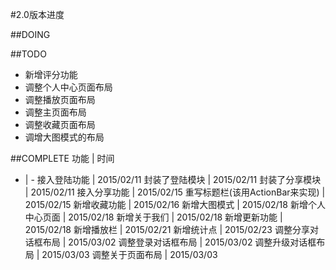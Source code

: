 #2.0版本进度

##DOING

##TODO
+   新增评分功能
+   调整个人中心页面布局
+   调整播放页面布局
+   调整主页面布局
+   调整收藏页面布局
+   调增大图模式的布局

##COMPLETE
功能 | 时间
- | -
接入登陆功能 | 2015/02/11
封装了登陆模块 | 2015/02/11
封装了分享模块 | 2015/02/11
接入分享功能 | 2015/02/15
重写标题栏(该用ActionBar来实现) | 2015/02/15
新增收藏功能 | 2015/02/16
新增大图模式 | 2015/02/18
新增个人中心页面 | 2015/02/18
新增关于我们 | 2015/02/18
新增更新功能 | 2015/02/18
新增播放栏 | 2015/02/21
新增统计点 | 2015/02/23
调整分享对话框布局 | 2015/03/02
调整登录对话框布局 | 2015/03/02
调整升级对话框布局 | 2015/03/03
调整关于页面布局 | 2015/03/03
